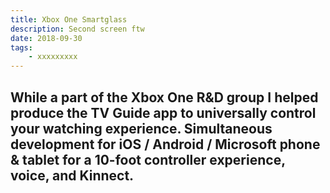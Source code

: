 ```yaml
---
title: Xbox One Smartglass
description: Second screen ftw
date: 2018-09-30
tags: 
    - xxxxxxxxx
---
```



While a part of the Xbox One R&D group I helped produce the TV Guide app to universally control your watching experience. Simultaneous development for iOS / Android / Microsoft phone & tablet for a 10-foot controller experience, voice, and Kinnect.
-